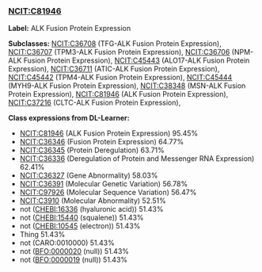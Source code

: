 
### [NCIT:C81946](http://purl.obolibrary.org/obo/NCIT_C81946)
**Label:** ALK Fusion Protein Expression

**Subclasses:** [NCIT:C36708](http://purl.obolibrary.org/obo/NCIT_C36708) (TFG-ALK Fusion Protein Expression), [NCIT:C36707](http://purl.obolibrary.org/obo/NCIT_C36707) (TPM3-ALK Fusion Protein Expression), [NCIT:C36706](http://purl.obolibrary.org/obo/NCIT_C36706) (NPM-ALK Fusion Protein Expression), [NCIT:C45443](http://purl.obolibrary.org/obo/NCIT_C45443) (ALO17-ALK Fusion Protein Expression), [NCIT:C36711](http://purl.obolibrary.org/obo/NCIT_C36711) (ATIC-ALK Fusion Protein Expression), [NCIT:C45442](http://purl.obolibrary.org/obo/NCIT_C45442) (TPM4-ALK Fusion Protein Expression), [NCIT:C45444](http://purl.obolibrary.org/obo/NCIT_C45444) (MYH9-ALK Fusion Protein Expression), [NCIT:C38348](http://purl.obolibrary.org/obo/NCIT_C38348) (MSN-ALK Fusion Protein Expression), [NCIT:C81946](http://purl.obolibrary.org/obo/NCIT_C81946) (ALK Fusion Protein Expression), [NCIT:C37216](http://purl.obolibrary.org/obo/NCIT_C37216) (CLTC-ALK Fusion Protein Expression), 

**Class expressions from DL-Learner:**

- [NCIT:C81946](http://purl.obolibrary.org/obo/NCIT_C81946) (ALK Fusion Protein Expression) 95.45%
- [NCIT:C36346](http://purl.obolibrary.org/obo/NCIT_C36346) (Fusion Protein Expression) 64.77%
- [NCIT:C36345](http://purl.obolibrary.org/obo/NCIT_C36345) (Protein Deregulation) 63.71%
- [NCIT:C36336](http://purl.obolibrary.org/obo/NCIT_C36336) (Deregulation of Protein and Messenger RNA Expression) 62.41%
- [NCIT:C36327](http://purl.obolibrary.org/obo/NCIT_C36327) (Gene Abnormality) 58.03%
- [NCIT:C36391](http://purl.obolibrary.org/obo/NCIT_C36391) (Molecular Genetic Variation) 56.78%
- [NCIT:C97926](http://purl.obolibrary.org/obo/NCIT_C97926) (Molecular Sequence Variation) 56.47%
- [NCIT:C3910](http://purl.obolibrary.org/obo/NCIT_C3910) (Molecular Abnormality) 52.51%
- not ([CHEBI:16336](http://purl.obolibrary.org/obo/CHEBI_16336) (hyaluronic acid)) 51.43%
- not ([CHEBI:15440](http://purl.obolibrary.org/obo/CHEBI_15440) (squalene)) 51.43%
- not ([CHEBI:10545](http://purl.obolibrary.org/obo/CHEBI_10545) (electron)) 51.43%
- Thing 51.43%
- not (CARO:0010000) 51.43%
- not ([BFO:0000020](http://purl.obolibrary.org/obo/BFO_0000020) (null)) 51.43%
- not ([BFO:0000019](http://purl.obolibrary.org/obo/BFO_0000019) (null)) 51.43%


